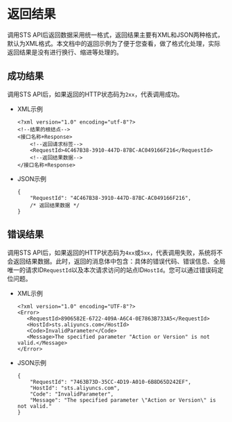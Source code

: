 # 返回结果

调用STS API后返回数据采用统一格式，返回结果主要有XML和JSON两种格式，默认为XML格式。本文档中的返回示例为了便于您查看，做了格式化处理，实际返回结果是没有进行换行、缩进等处理的。

## 成功结果

调用STS API后，如果返回的HTTP状态码为`2xx`，代表调用成功。

-   XML示例

    ```
    <?xml version="1.0" encoding="utf-8"?>
    <!--结果的根结点-->
    <接口名称+Response>
        <!--返回请求标签-->
        <RequestId>4C467B38-3910-447D-87BC-AC049166F216</RequestId>
        <!--返回结果数据-->
    </接口名称+Response>
    ```

-   JSON示例

    ```
    {
        "RequestId": "4C467B38-3910-447D-87BC-AC049166F216",
        /* 返回结果数据 */
    }
    ```


## 错误结果

调用STS API后，如果返回的HTTP状态码为`4xx`或`5xx`，代表调用失败，系统将不会返回结果数据。此时，返回的消息体中包含：具体的错误代码、错误信息、全局唯一的请求ID`RequestId`以及本次请求访问的站点ID`HostId`。您可以通过错误码定位问题。

-   XML示例

    ```
    <?xml version="1.0" encoding="UTF-8"?>
    <Error>
       <RequestId>8906582E-6722-409A-A6C4-0E7863B733A5</RequestId>
       <HostId>sts.aliyuncs.com</HostId>
       <Code>InvalidParameter</Code>
       <Message>The specified parameter "Action or Version" is not valid.</Message>
    </Error>
    ```

-   JSON示例

    ```
    {
        "RequestId": "7463B73D-35CC-4D19-A010-6B8D65D242EF",
        "HostId": "sts.aliyuncs.com",
        "Code": "InvalidParameter",
        "Message": "The specified parameter \"Action or Version\" is not valid."
    }
    ```


